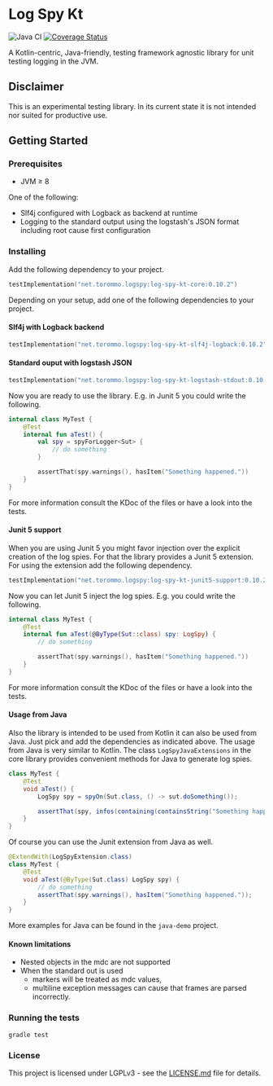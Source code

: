# Log Spy Kt
![Java CI](https://github.com/buchner/log-spy-kt-extension/workflows/Java%20CI/badge.svg)
[![Coverage Status](https://coveralls.io/repos/github/buchner/log-spy-kt-extension/badge.svg?branch=master)](https://coveralls.io/github/buchner/log-spy-kt-extension?branch=master)

A Kotlin-centric, Java-friendly, testing framework agnostic library for unit testing logging in the JVM.

## Disclaimer
This is an experimental testing library. In its current state it is not intended nor suited for productive use.

## Getting Started
### Prerequisites
- JVM ≥ 8

One of the following:
- Slf4j configured with Logback as backend at runtime
- Logging to the standard output using the logstash's JSON format including root cause first configuration

### Installing
Add the following dependency to your project.
```kotlin
testImplementation("net.torommo.logspy:log-spy-kt-core:0.10.2")
```
Depending on your setup, add one of the following dependencies to your project.

#### Slf4j with Logback backend
```kotlin
testImplementation("net.torommo.logspy:log-spy-kt-slf4j-logback:0.10.2")
```

#### Standard ouput with logstash JSON
```kotlin
testImplementation("net.torommo.logspy:log-spy-kt-logstash-stdout:0.10.2")
```

Now you are ready to use the library. E.g. in Junit 5 you could write the following.
```kotlin
internal class MyTest {
    @Test
    internal fun aTest() {
        val spy = spyForLogger<Sut> {
            // do something
        }

        assertThat(spy.warnings(), hasItem("Something happened."))
    }
}
```
For more information consult the KDoc of the files or have a look into the tests.

#### Junit 5 support
When you are using Junit 5 you might favor injection over the explicit creation of the log spies. For that the library
provides a Junit 5 extension. For using the extension add the following dependency.
```kotlin
testImplementation("net.torommo.logspy:log-spy-kt-junit5-support:0.10.2")
```
Now you can let Junit 5 inject the log spies. E.g. you could write the following.
```kotlin
internal class MyTest {
    @Test
    internal fun aTest(@ByType(Sut::class) spy: LogSpy) {
        // do something

        assertThat(spy.warnings(), hasItem("Something happened."))
    }
}
```

For more information consult the KDoc of the files or have a look into the tests.
#### Usage from Java

Also the library is intended to be used from Kotlin it can also be used from Java. Just pick and add the dependencies as
indicated above. The usage from Java is very similar to Kotlin. The class `LogSpyJavaExtensions` in the core library
provides convenient methods for Java to generate log spies.

```java
class MyTest {
    @Test
    void aTest() {
        LogSpy spy = spyOn(Sut.class, () -> sut.doSomething());

        assertThat(spy, infos(containing(containsString("Something happened."))));
    }
}
```

Of course you can use the Junit extension from Java as well.

```java
@ExtendWith(LogSpyExtension.class)
class MyTest {
    @Test
    void aTest(@ByType(Sut.class) LogSpy spy) {
        // do something
        assertThat(spy.warnings(), hasItem("Something happened."));
    }
}
```

More examples for Java can be found in the `java-demo` project.

#### Known limitations
- Nested objects in the mdc are not supported
- When the standard out is used
    - markers will be treated as mdc values,
    - multiline exception messages can cause that frames are parsed incorrectly.

### Running the tests
```shell script
gradle test
```

### License
This project is licensed under LGPLv3 - see the [LICENSE.md](LICENSE.md) file for details.